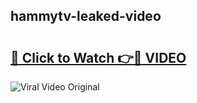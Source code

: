 ## hammytv-leaked-video 

# <h2><a href="http://freeplayer.one?title=hammytv-leaked-video&ref=21J">🔗 Click to Watch 👉🔴 VIDEO</a></h2>

<a href="http://freeplayer.one?title=hammytv-leaked-video&ref=21J" rel="nofollow" data-target="animated-image.originalLink"><img src="https://i.ibb.co.com/xMMVF88/686577567.gif" alt="Viral Video Original" style="max-width: 100%; display: inline-block;" data-target="animated-image.originalImage"></a>

